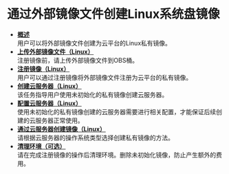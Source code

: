 # 通过外部镜像文件创建Linux系统盘镜像<a name="ZH-CN_TOPIC_0030713190"></a>

-   **[概述](概述-通过外部镜像文件创建Linux系统盘镜像.md)**  
用户可以将外部镜像文件创建为云平台的Linux私有镜像。
-   **[上传外部镜像文件（Linux）](上传外部镜像文件（Linux）.md)**  
注册镜像前，请上传外部镜像文件到OBS桶。
-   **[注册镜像（Linux）](注册镜像（Linux）.md)**  
用户可以通过注册镜像将外部镜像文件注册为云平台的私有镜像。
-   **[创建云服务器（Linux）](创建云服务器（Linux）.md)**  
该任务指导用户使用未初始化的私有镜像创建云服务器。
-   **[配置云服务器（Linux）](配置云服务器（Linux）.md)**  
使用未初始化的私有镜像创建的云服务器需要进行相关配置，才能保证后续创建的云服务器正常使用。
-   **[通过云服务器创建镜像（Linux）](通过云服务器创建镜像（Linux）.md)**  
请根据云服务器的操作系统类型选择创建私有镜像的方法。
-   **[清理环境（可选）](清理环境-Linux.md)**  
请在完成注册镜像的操作后清理环境。删除未初始化镜像，防止产生额外的费用。

